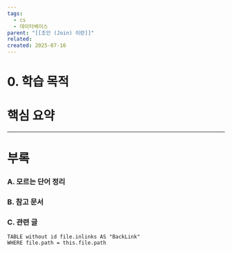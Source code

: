 ```yaml
---
tags:
  - cs
  - 데이터베이스
parent: "[[조인 (Join) 이란]]"
related: 
created: 2025-07-16
---
```

# 0. 학습 목적


# 핵심 요약

---

# 부록

### A. 모르는 단어 정리 

###  B. 참고 문서

### C. 관련 글

```dataview
TABLE without id file.inlinks AS "BackLink"
WHERE file.path = this.file.path
```
